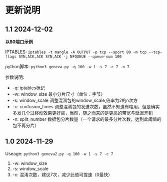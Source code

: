 # 更新说明
## 1.1 2024-12-02
**以80端口示例**

IPTABLES: `iptables -t mangle -A OUTPUT -p tcp --sport 80 -m tcp --tcp-flags SYN,ACK,ACK SYN,ACK -j NFQUEUE --queue-num 100`

python脚本: `python3 geneva.py -q 100 -w 1 -s 7 -c 7 -n 7`

参数说明:
* -q: iptables标记
* -w: window_size 最小分片尺寸（单位：字节）
* -s: window_scale 调整混淆包的window_scale,倍率为2的n次方
* -c: confusion_times 调整混淆包的发送次数，虽然不知道有啥用，但是确实多发几个过移动效果更好些，当然，随之而来的是更高的带宽与延迟开销
* -n: split_number 数据包分片数量（一个请求的最多分片次数，达到此阈值的包不再分片）

## 1.0 2024-11-29
Useage: `python3 geneva2.py -q 100 -w 1 -s 7 -c 7`

1. -w: window_size
2. -s: window_scale 
3. -c: 混淆次数，建议7次，减少此值可提速（0最快）
